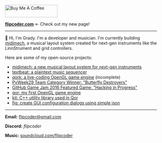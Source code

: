 <a href="https://www.buymeacoffee.com/flipcoder" target="_blank"><img src="https://cdn.buymeacoffee.com/buttons/default-orange.png" alt="Buy Me A Coffee" height="41" width="174"></a>

[**flipcoder.com**](https://flipcoder.com) <- Check out my new page!

---

👋 Hi, I'm Grady.  I'm a developer and musician.  I'm currently building [midimech](https://github.com/flipcoder/midimech), a musical layout system created for next-gen instruments like the LinnStrument and grid controllers.

Here are some of my open-source projects:
- [midimech: a new musical layout system for next-gen instruments](https://github.com/flipcoder/midimech)
- [textbeat: a plaintext music sequencer](https://github.com/flipcoder/textbeat)
- [qork: a live-coding OpenGL game engine](https://github.com/flipcoder/qork) (incomplete)
- [PyWeek29 Team Category Winner: "Butterfly Destroyers"](https://github.com/PythonixCoders/PyWeek29)
- [GitHub Game Jam 2016 Featured Game: "Hacking in Progress"](https://github.com/flipcoder/game-off-2016)
- [qor: my first OpenGL game engine](https://github.com/flipcoder/qor)
- [kit: C++ utility library used in Qor](https://github.com/flipcoder/kit)
- [fig: create GUI configuration dialogs using simple json](https://github.com/flipcoder/fig)

---

**Email:** flipcoder@gmail.com

**Discord:** *flipcoder*

**Music:** [soundcloud.com/flipcoder](https://soundcloud.com/flipcoder)
